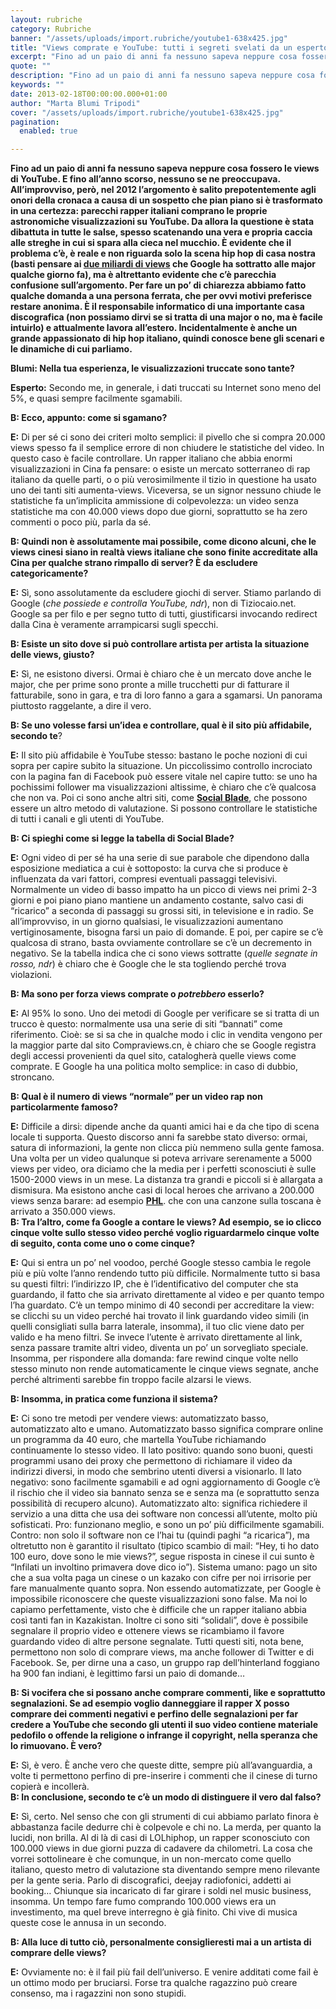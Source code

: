 ```yaml
---
layout: rubriche
category: Rubriche
banner: "/assets/uploads/import.rubriche/youtube1-638x425.jpg"
title: "Views comprate e YouTube: tutti i segreti svelati da un esperto"
excerpt: "Fino ad un paio di anni fa nessuno sapeva neppure cosa fossero le views di YouTube. E fino all’anno scorso, nessuno se ne preoccupava. All’improvviso, però, nel 2012 l’argomento è salito prepotentemente agli onori della cronaca a causa di un sospetto che pian piano si è trasformato in una certezza: parecchi rapper italiani comprano le [&hellip"
quote: ""
description: "Fino ad un paio di anni fa nessuno sapeva neppure cosa fossero le views di YouTube. E fino all’anno scorso, nessuno se ne preoccupava. All’improvviso, però, nel 2012 l’argomento è salito prepotentemente agli onori della cronaca a causa di un sospetto che pian piano si è trasformato in una certezza: parecchi rapper italiani comprano le [&hellip"
keywords: ""
date: 2013-02-18T00:00:00.000+01:00
author: "Marta Blumi Tripodi"
cover: "/assets/uploads/import.rubriche/youtube1-638x425.jpg"
pagination:
  enabled: true

---
```


**Fino ad un paio di anni fa nessuno sapeva neppure cosa fossero le views di YouTube. E fino all’anno scorso, nessuno se ne preoccupava. All’improvviso, però, nel 2012 l’argomento è salito prepotentemente agli onori della cronaca a causa di un sospetto che pian piano si è trasformato in una certezza: parecchi rapper italiani comprano le proprie astronomiche visualizzazioni su YouTube. Da allora la questione è stata dibattuta in tutte le salse, spesso scatenando una vera e propria caccia alle streghe in cui si spara alla cieca nel mucchio. È evidente che il problema c’è, è reale e non riguarda solo la scena hip hop di casa nostra (basti pensare ai [due miliardi di views](https://hotmc.com/youtube-cancella-i-video-con-le-views-truccate/ "http://hotmc.com/youtube-cancella-i-video-con-le-views-truccate/") che Google ha sottratto alle major qualche giorno fa), ma è altrettanto evidente che c’è parecchia confusione sull’argomento. Per fare un po’ di chiarezza abbiamo fatto qualche domanda a una persona ferrata, che per ovvi motivi preferisce restare anonima. È il responsabile informatico di una importante casa discografica (non possiamo dirvi se si tratta di una major o no, ma è facile intuirlo) e attualmente lavora all’estero. Incidentalmente è anche un grande appassionato di hip hop italiano, quindi conosce bene gli scenari e le dinamiche di cui parliamo.**

**Blumi: Nella tua esperienza, le visualizzazioni truccate sono tante?**

**Esperto:** Secondo me, in generale, i dati truccati su Internet sono meno del 5%, e quasi sempre facilmente sgamabili.

**B: Ecco, appunto: come si sgamano?**

**E:** Di per sé ci sono dei criteri molto semplici: il pivello che si compra 20.000 views spesso fa il semplice errore di non chiudere le statistiche del video. In questo caso è facile controllare. Un rapper italiano che abbia enormi visualizzazioni in Cina fa pensare: o esiste un mercato sotterraneo di rap italiano da quelle parti, o o più verosimilmente il tizio in questione ha usato uno dei tanti siti aumenta-views. Viceversa, se un signor nessuno chiude le statistiche fa un’implicita ammissione di colpevolezza: un video senza statistiche ma con 40.000 views dopo due giorni, soprattutto se ha zero commenti o poco più, parla da sé.

**B: Quindi non è assolutamente mai possibile, come dicono alcuni, che le views cinesi siano in realtà views italiane che sono finite accreditate alla Cina per qualche strano rimpallo di server? È da escludere categoricamente?**

**E:** Sì, sono assolutamente da escludere giochi di server. Stiamo parlando di Google (_che possiede e controlla YouTube, ndr_), non di Tiziocaio.net. Google sa per filo e per segno tutto di tutti, giustificarsi invocando redirect dalla Cina è veramente arrampicarsi sugli specchi.

**B: Esiste un sito dove si può controllare artista per artista la situazione delle views, giusto?**

**E:** Sì, ne esistono diversi. Ormai è chiaro che è un mercato dove anche le major, che per prime sono pronte a mille trucchetti pur di fatturare il fatturabile, sono in gara, e tra di loro fanno a gara a sgamarsi. Un panorama piuttosto raggelante, a dire il vero.

**B: Se uno volesse farsi un’idea e controllare, qual è il sito più affidabile, secondo te**?

**E:** Il sito più affidabile è YouTube stesso: bastano le poche nozioni di cui sopra per capire subito la situazione. Un piccolissimo controllo incrociato con la pagina fan di Facebook può essere vitale nel capire tutto: se uno ha pochissimi follower ma visualizzazioni altissime, è chiaro che c’è qualcosa che non va. Poi ci sono anche altri siti, come [**Social Blade**](https://socialblade.com/youtube/user/eros%20ramazzotti "http://socialblade.com/youtube/user/eros%20ramazzotti"), che possono essere un altro metodo di valutazione. Si possono controllare le statistiche di tutti i canali e gli utenti di YouTube.

**B: Ci spieghi come si legge la tabella di Social Blade?**

**E:** Ogni video di per sé ha una serie di sue parabole che dipendono dalla esposizione mediatica a cui è sottoposto: la curva che si produce è influenzata da vari fattori, compresi eventuali passaggi televisivi. Normalmente un video di basso impatto ha un picco di views nei primi 2-3 giorni e poi piano piano mantiene un andamento costante, salvo casi di “ricarico” a seconda di passaggi su grossi siti, in televisione e in radio. Se all’improvviso, in un giorno qualsiasi, le visualizzazioni aumentano vertiginosamente, bisogna farsi un paio di domande. E poi, per capire se c’è qualcosa di strano, basta ovviamente controllare se c’è un decremento in negativo. Se la tabella indica che ci sono views sottratte (_quelle segnate in rosso, ndr_) è chiaro che è Google che le sta togliendo perché trova violazioni.

**B: Ma sono per forza views comprate o _potrebbero_ esserlo?**

**E:** Al 95% lo sono. Uno dei metodi di Google per verificare se si tratta di un trucco è questo: normalmente usa una serie di siti “bannati” come riferimento. Cioè: se si sa che in qualche modo i clic in vendita vengono per la maggior parte dal sito Compraviews.cn, è chiaro che se Google registra degli accessi provenienti da quel sito, catalogherà quelle views come comprate. E Google ha una politica molto semplice: in caso di dubbio, stroncano.

**B: Qual è il numero di views “normale” per un video rap non particolarmente famoso?**

**E:** Difficile a dirsi: dipende anche da quanti amici hai e da che tipo di scena locale ti supporta. Questo discorso anni fa sarebbe stato diverso: ormai, satura di informazioni, la gente non clicca più nemmeno sulla gente famosa. Una volta per un video qualunque si poteva arrivare serenamente a 5000 views per video, ora diciamo che la media per i perfetti sconosciuti è sulle 1500-2000 views in un mese. La distanza tra grandi e piccoli si è allargata a dismisura. Ma esistono anche casi di local heroes che arrivano a 200.000 views senza barare: ad esempio [**PHL**](https://www.youtube.com/watch?v=qlf362l34wM "https://www.youtube.com/watch?v=qlf362l34wM"). che con una canzone sulla toscana è arrivato a 350.000 views.  
**B: Tra l’altro, come fa Google a contare le views? Ad esempio, se io clicco cinque volte sullo stesso video perché voglio riguardarmelo cinque volte di seguito, conta come uno o come cinque?**

**E:** Qui si entra un po’ nel voodoo, perché Google stesso cambia le regole più e più volte l’anno rendendo tutto più difficile. Normalmente tutto si basa su questi filtri: l’indirizzo IP, che è l’identificativo del computer che sta guardando, il fatto che sia arrivato direttamente al video e per quanto tempo l’ha guardato. C’è un tempo minimo di 40 secondi per accreditare la view: se clicchi su un video perché hai trovato il link guardando video simili (in quelli consigliati sulla barra laterale, insomma), il tuo clic viene dato per valido e ha meno filtri. Se invece l’utente è arrivato direttamente al link, senza passare tramite altri video, diventa un po’ un sorvegliato speciale. Insomma, per rispondere alla domanda: fare rewind cinque volte nello stesso minuto non rende automaticamente le cinque views segnate, anche perché altrimenti sarebbe fin troppo facile alzarsi le views.

**B: Insomma, in pratica come funziona il sistema?**

**E:** Ci sono tre metodi per vendere views: automatizzato basso, automatizzato alto e umano. Automatizzato basso significa comprare online un programma da 40 euro, che martella YouTube richiamando continuamente lo stesso video. Il lato positivo: quando sono buoni, questi programmi usano dei proxy che permettono di richiamare il video da indirizzi diversi, in modo che sembrino utenti diversi a visionarlo. Il lato negativo: sono facilmente sgamabili e ad ogni aggiornamento di Google c’è il rischio che il video sia bannato senza se e senza ma (e soprattutto senza possibilità di recupero alcuno). Automatizzato alto: significa richiedere il servizio a una ditta che usa dei software non concessi all’utente, molto più sofisticati. Pro: funzionano meglio, e sono un po’ più difficilmente sgamabili. Contro: non solo il software non ce l’hai tu (quindi paghi “a ricarica”), ma oltretutto non è garantito il risultato (tipico scambio di mail: “Hey, ti ho dato 100 euro, dove sono le mie views?”, segue risposta in cinese il cui sunto è “Infilati un involtino primavera dove dico io”). Sistema umano: pago un sito che a sua volta paga un cinese o un kazako con cifre per noi irrisorie per fare manualmente quanto sopra. Non essendo automatizzate, per Google è impossibile riconoscere che queste visualizzazioni sono false. Ma noi lo capiamo perfettamente, visto che è difficile che un rapper italiano abbia così tanti fan in Kazakistan. Inoltre ci sono siti “solidali”, dove è possibile segnalare il proprio video e ottenere views se ricambiamo il favore guardando video di altre persone segnalate. Tutti questi siti, nota bene, permettono non solo di comprare views, ma anche follower di Twitter e di Facebook. Se, per dirne una a caso, un gruppo rap dell’hinterland foggiano ha 900 fan indiani, è legittimo farsi un paio di domande…

**B: Si vocifera che si possano anche comprare commenti, like e soprattutto segnalazioni. Se ad esempio voglio danneggiare il rapper X posso comprare dei commenti negativi e perfino delle segnalazioni per far credere a YouTube che secondo gli utenti il suo video contiene materiale pedofilo o offende la religione o infrange il copyright, nella speranza che lo rimuovano. È vero?**

**E:** Sì, è vero. È anche vero che queste ditte, sempre più all’avanguardia, a volte ti permettono perfino di pre-inserire i commenti che il cinese di turno copierà e incollerà.  
**B: In conclusione, secondo te c’è un modo di distinguere il vero dal falso?**

**E:** Sì, certo. Nel senso che con gli strumenti di cui abbiamo parlato finora è abbastanza facile dedurre chi è colpevole e chi no. La merda, per quanto la lucidi, non brilla. Al di là di casi di LOLhiphop, un rapper sconosciuto con 100.000 views in due giorni puzza di cadavere da chilometri. La cosa che vorrei sottolineare è che comunque, in un non-mercato come quello italiano, questo metro di valutazione sta diventando sempre meno rilevante per la gente seria. Parlo di discografici, deejay radiofonici, addetti ai booking… Chiunque sia incaricato di far girare i soldi nel music business, insomma. Un tempo fare fumo comprando 100.000 views era un investimento, ma quel breve interregno è già finito. Chi vive di musica queste cose le annusa in un secondo.

**B: Alla luce di tutto ciò, personalmente consiglieresti mai a un artista di comprare delle views?**

**E:** Ovviamente no: è il fail più fail dell’universo. E venire additati come fail è un ottimo modo per bruciarsi. Forse tra qualche ragazzino può creare consenso, ma i ragazzini non sono stupidi.